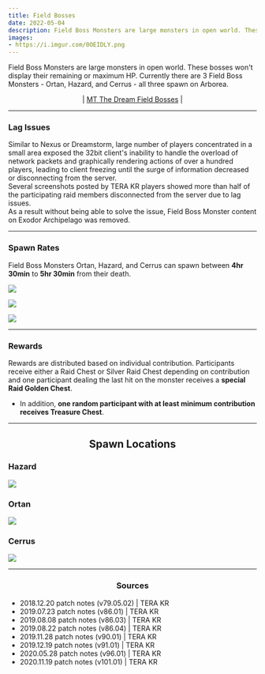 ```yaml
---
title: Field Bosses
date: 2022-05-04      
description: Field Boss Monsters are large monsters in open world. These bosses won't display their remaining or maximum HP. Currently there are 3 Field Boss Monsters - Ortan, Hazard, and Cerrus - all three spawn on Arborea.   
images:
- https://i.imgur.com/0OEIDLY.png
---
```


Field Boss Monsters are large monsters in open world. These bosses won't display their remaining or maximum HP. Currently there are 3 Field Boss Monsters - Ortan, Hazard, and Cerrus - all three spawn on Arborea.

<center>

| [MT The Dream Field Bosses](../../en/menma-guide/field-bosses.md) | 

</center>

<hr/>

### Lag Issues

Similar to Nexus or Dreamstorm, large number of players concentrated in a small area exposed the 32bit client's inability to handle the overload of network packets and graphically rendering actions of over a hundred players, leading to client freezing until the surge of information decreased or disconnecting from the server. <br>
Several screenshots posted by TERA KR players showed more than half of the participating raid members disconnected from the server due to lag issues. <br>
As a result without being able to solve the issue, Field Boss Monster content on Exodor Archipelago was removed.

<hr/>

### Spawn Rates

Field Boss Monsters Ortan, Hazard, and Cerrus can spawn between **4hr 30min** to **5hr 30min** from their death.

![](https://i.imgur.com/TLgJ5xP.png)

![](https://i.imgur.com/ATuNzVM.png)

![](https://i.imgur.com/cY5yrqV.png)

<hr/>

###  Rewards

Rewards are distributed based on individual contribution. Participants receive either a Raid Chest or Silver Raid Chest depending on contribution and one participant dealing the last hit on the monster receives a **special Raid Golden Chest**.
* In addition, **one random participant with at least minimum contribution receives Treasure Chest**.

<hr/>

<center>

## Spawn Locations

</center>

### Hazard

![](https://i.imgur.com/cN8acYu.png)

### Ortan

![](https://i.imgur.com/0yMF4Zn.png)

### Cerrus

![](https://i.imgur.com/UJwHHiZ.png)

<hr/>

<center><h3>Sources</h3></center>

* 2018.12.20 patch notes (v79.05.02) | TERA KR
* 2019.07.23 patch notes (v86.01) | TERA KR
* 2019.08.08 patch notes (v86.03) | TERA KR
* 2019.08.22 patch notes (v86.04) | TERA KR
* 2019.11.28 patch notes (v90.01) | TERA KR
* 2019.12.19 patch notes (v91.01) | TERA KR
* 2020.05.28 patch notes (v96.01) | TERA KR
* 2020.11.19 patch notes (v101.01) | TERA KR




